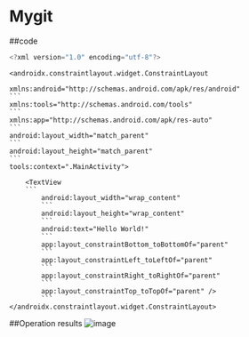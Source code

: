# Mygit
##code
```java
<?xml version="1.0" encoding="utf-8"?>
```
```
<androidx.constraintlayout.widget.ConstraintLayout
```
    xmlns:android="http://schemas.android.com/apk/res/android"
    ```
    xmlns:tools="http://schemas.android.com/tools"
    ```
    xmlns:app="http://schemas.android.com/apk/res-auto"
    ```
    android:layout_width="match_parent"
    ```
    android:layout_height="match_parent"
    ```
    tools:context=".MainActivity">
```
    <TextView
    ```
        android:layout_width="wrap_content"
        ```
        android:layout_height="wrap_content"
        ```
        android:text="Hello World!"
        ```
        app:layout_constraintBottom_toBottomOf="parent"
        ```
        app:layout_constraintLeft_toLeftOf="parent"
        ```
        app:layout_constraintRight_toRightOf="parent"
        ```
        app:layout_constraintTop_toTopOf="parent" />
        ```
</androidx.constraintlayout.widget.ConstraintLayout>
```
##Operation results
![image](https://github.com/116052018111/Mygit/blob/master/QQ20201005200052.png)
